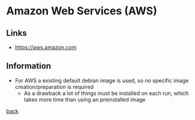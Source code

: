# Amazon Web Services (AWS)

## Links
* https://aws.amazon.com

## Information
* For AWS a existing default debian image is used, so no specific image creation/preparation is required
    * As a drawback a lot of things must be installed on each run, which takes more time than using an preinstalled image

[back](../)
